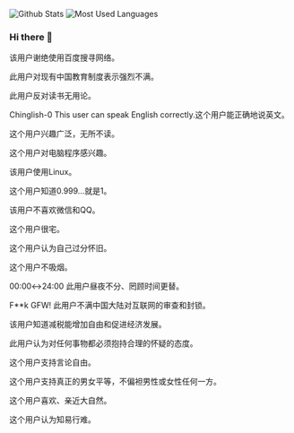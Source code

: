 ![Github Stats](https://github-readme-stats.vercel.app/api?username=FlyRenxing&show_icons=true&theme=default&count_private=true) ![Most Used Languages](https://github-readme-stats.vercel.app/api/top-langs/?username=FlyRenxing&theme=default&layout=default)

### Hi there 👋

该用户谢绝使用百度搜寻网络。

此用户对现有中国教育制度表示强烈不满。

此用户反对读书无用论。

Chinglish-0	This user can speak English correctly.这个用户能正确地说英文。

这个用户兴趣广泛，无所不读。

这个用户对电脑程序感兴趣。

该用户使用Linux。

这个用户知道0.999…就是1。

该用户不喜欢微信和QQ。

这个用户很宅。

这个用户认为自己过分怀旧。

这个用户不吸烟。

00:00↔24:00	此用户昼夜不分、罔顾时间更替。

F**k GFW!	此用户不满中国大陆对互联网的审查和封锁。

该用户知道减税能增加自由和促进经济发展。

此用户认为对任何事物都必须抱持合理的怀疑的态度。

这个用户支持言论自由。

这个用户支持真正的男女平等，不偏袒男性或女性任何一方。

这个用户喜欢、亲近大自然。

这个用户认为知易行难。
